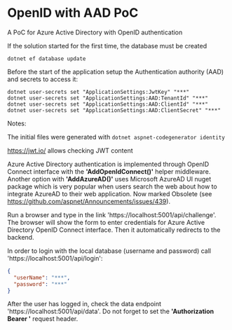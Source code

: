 # OpenID with AAD PoC

A PoC for Azure Active Directory with OpenID authentication

If the solution started for the first time, the database must be created
```
dotnet ef database update
```

Before the start of the application setup the Authentication authority (AAD) and secrets to access it:
```
dotnet user-secrets set "ApplicationSettings:JwtKey" "***"
dotnet user-secrets set "ApplicationSettings:AAD:TenantId" "***"
dotnet user-secrets set "ApplicationSettings:AAD:ClientId" "***"
dotnet user-secrets set "ApplicationSettings:AAD:ClientSecret" "***"
```

Notes:

The initial files were generated with ```dotnet aspnet-codegenerator identity```

https://jwt.io/ allows checking JWT content

Azure Active Directory authentication is implemented through OpenID Connect interface with the __'AddOpenIdConnect()'__ helper middleware. Another option with __'AddAzureAD()'__ uses Microsoft AzureAD UI nuget package which is very popular when users search the web about how to integrate AzureAD to their web application. Now marked Obsolete (see https://github.com/aspnet/Announcements/issues/439).

Run a browser and type in the link 'https://localhost:5001/api/challenge'. The browser will show the form to enter credentials for Azure Active Directory OpenID Connect interface.
Then it automatically redirects to the backend.

In order to login with the local database (username and password) call 'https://localhost:5001/api/login':
```json
{
  "userName": "***",
  "password": "***"
}
```

After the user has logged in, check the data endpoint 'https://localhost:5001/api/data'. Do not forget to set the __'Authorization Bearer <token base64>'__ request header.